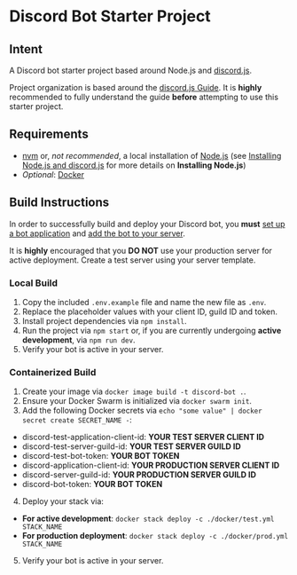 # Discord Bot Starter Project

## Intent
A Discord bot starter project based around Node.js and [discord.js](https://discord.js.org/#/).

Project organization is based around the [discord.js Guide](https://discordjs.guide/).  It is **highly** recommended to fully understand the guide **before** attempting to use this starter project.

## Requirements
- [nvm](https://github.com/nvm-sh/nvm) or, *not recommended*, a local installation of [Node.js](https://nodejs.org/en/download/) (see [Installing Node.js and discord.js](https://discordjs.guide/preparations/#installing-node-js) for more details on **Installing Node.js**)
- *Optional*: [Docker](https://docs.docker.com/get-docker/)

## Build Instructions
In order to successfully build and deploy your Discord bot, you **must** [set up a bot application](https://discordjs.guide/preparations/setting-up-a-bot-application.html) and [add the bot to your server](https://discordjs.guide/preparations/adding-your-bot-to-servers.html).

It is **highly** encouraged that you **DO NOT** use your production server for active deployment. Create a test server using your server template.

### Local Build
1. Copy the included `.env.example` file and name the new file as `.env`.
2. Replace the placeholder values with your client ID, guild ID and token.
3. Install project dependencies via `npm install`.
4. Run the project via `npm start` or, if you are currently undergoing **active development**, via `npm run dev`.
5. Verify your bot is active in your server.

### Containerized Build
1. Create your image via `docker image build -t discord-bot .`.
2. Ensure your Docker Swarm is initialized via `docker swarm init`.
3. Add the following Docker secrets via `echo "some value" | docker secret create SECRET_NAME -`:

* discord-test-application-client-id: **YOUR TEST SERVER CLIENT ID**
* discord-test-server-guild-id: **YOUR TEST SERVER GUILD ID**
* discord-test-bot-token: **YOUR BOT TOKEN**
* discord-application-client-id: **YOUR PRODUCTION SERVER CLIENT ID**
* discord-server-guild-id: **YOUR PRODUCTION SERVER GUILD ID**
* discord-bot-token: **YOUR BOT TOKEN**

4. Deploy your stack via:

* **For active development**: `docker stack deploy -c ./docker/test.yml STACK_NAME`
* **For production deployment**: `docker stack deploy -c ./docker/prod.yml STACK_NAME`

5. Verify your bot is active in your server.
